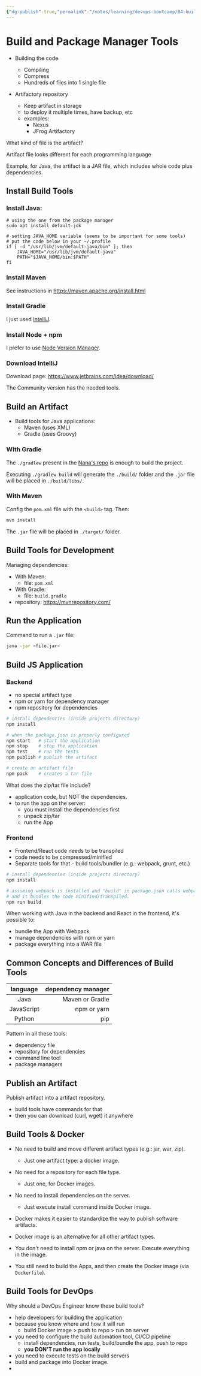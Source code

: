 ```yaml
---
{"dg-publish":true,"permalink":"/notes/learning/devops-bootcamp/04-build-and-package-manager-tools/","dgHomeLink":true,"dgPassFrontmatter":false,"dgShowBacklinks":true,"dgShowLocalGraph":true}
---
```


# Build and Package Manager Tools

- Building the code
    - Compiling
    - Compress
    - Hundreds of files into 1 single file

- Artifactory repository
    - Keep artifact in storage
    - to deploy it multiple times, have backup, etc
    - examples:
        - Nexus
        - JFrog Artifactory

What kind of file is the artifact?

Artifact file looks different for each programming language

Example, for Java, the artifact is a JAR file, which includes whole code plus dependencies.


## Install Build Tools

### Install Java:

```
# using the one from the package manager
sudo apt install default-jdk

# setting JAVA_HOME variable (seems to be important for some tools)
# put the code below in your ~/.profile
if [ -d "/usr/lib/jvm/default-java/bin" ]; then
    JAVA_HOME="/usr/lib/jvm/default-java"
    PATH="$JAVA_HOME/bin:$PATH"
fi

```

### Install Maven

See instructions in <https://maven.apache.org/install.html>


### Install Gradle

I just used [IntelliJ](#download-intellij).

### Install Node + npm

I prefer to use [Node Version Manager](https://github.com/nvm-sh/nvm#installing-and-updating).

### Download IntelliJ

Download page: <https://www.jetbrains.com/idea/download/>

The Community version has the needed tools.


## Build an Artifact

- Build tools for Java applications:
  - Maven (uses XML)
  - Gradle (uses Groovy)

### With Gradle

The `./gradlew` present in the [Nana's repo](https://gitlab.com/devops-bootcamp3/java-gradle-app) is enough to build the project.

Executing `./gradlew build` will generate the `./build/` folder and the `.jar` file will be placed in `./build/libs/`.

### With Maven

Config the `pom.xml` file with the `<build>` tag. Then:

```sh
mvn install
```

The `.jar` file will be placed in `./target/` folder.


## Build Tools for Development

Managing dependencies:

- With Maven:
    - file: `pom.xml`
- With Gradle:
    - file: `build.gradle`
- repository: <https://mvnrepository.com/>


## Run the Application

Command to run a `.jar` file:
```sh
java -jar <file.jar>
```


## Build JS Application

### Backend

- no special artifact type
- npm or yarn for dependency manager
- npm repository for dependencies

```sh
# install dependencies (inside projects directory)
npm install

# when the package.json is properly configured
npm start   # start the application
npm stop    # stop the application
npm test    # run the tests
npm publish # publish the artifact

# create an artifact file
npm pack    # creates a tar file
```

What does the zip/tar file include?

- application code, but NOT the dependencies.
- to run the app on the server:
    - you must install the dependencies first
    - unpack zip/tar
    - run the App


### Frontend

- Frontend/React code needs to be transpiled
- code needs to be compressed/minified
- Separate tools for that - build tools/bundler (e.g.: webpack, grunt, etc.)

```sh
# install dependencies (inside projects directory)
npm install

# assuming webpack is installed and "build" in package.json calls webpack
# and it bundles the code minified/transpiled.
npm run build
```

When working with Java in the backend and React in the frontend, it's possible to:

- bundle the App with Webpack
- manage dependencies with npm or yarn
- package everything into a WAR file


## Common Concepts and Differences of Build Tools

| language | dependency manager |
|:-:|-:|
| Java | Maven or Gradle
| JavaScript | npm or yarn |
| Python | pip |


Pattern in all these tools:

- dependency file
- repository for dependencies
- command line tool
- package managers


## Publish an Artifact

Publish artifact into a artifact repository.

- build tools have commands for that
- then you can download (curl, wget) it anywhere


## Build Tools & Docker

- No need to build and move different artifact types (e.g.: jar, war, zip).
    - Just one artifact type: a docker image.
- No need for a repository for each file type.
    - Just one, for Docker images.
- No need to install dependencies on the server.
    - Just execute install command inside Docker image.

- Docker makes it easier to standardize the way to publish software artifacts.
- Docker image is an alternative for all other artifact types.
- You don't need to install npm or java on the server. Execute everything in the image.

- You still need to build the Apps, and then create the Docker image (via `Dockerfile`).


## Build Tools for DevOps

Why should a DevOps Engineer know these build tools?

- help developers for building the application
- because you know where and how it will run
    - build Docker image > push to repo > run on server
- you need to configure the build automation tool, CI/CD pipeline
    - install dependencies, run tests, build/bundle the app, push to repo
    - **you DON'T run the app locally**
- you need to execute tests on the build servers
- build and package into Docker image.
- 
